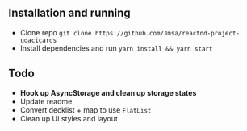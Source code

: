 ## Installation and running
* Clone repo `git clone https://github.com/Jmsa/reactnd-project-udacicards`
* Install dependencies and run `yarn install && yarn start`

## Todo
* **Hook up AsyncStorage and clean up storage states**
* Update readme 
* Convert decklist + map to use `FlatList`
* Clean up UI styles and layout